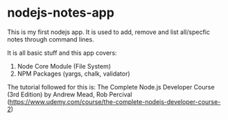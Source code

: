 # nodejs-notes-app

This is my first nodejs app.
It is used to add, remove and list all/specfic notes through command lines.

It is all basic stuff and this app covers:
  1. Node Core Module (File System)
  2. NPM Packages (yargs, chalk, validator)

The tutorial followed for this is: The Complete Node.js Developer Course (3rd Edition) by Andrew Mead, Rob Percival (https://www.udemy.com/course/the-complete-nodejs-developer-course-2)
